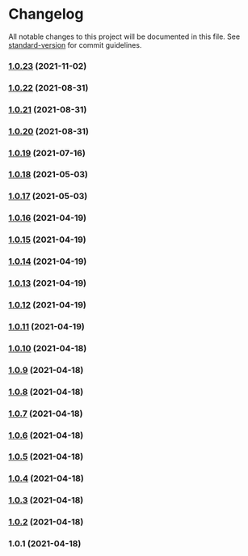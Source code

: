 # Changelog

All notable changes to this project will be documented in this file. See [standard-version](https://github.com/conventional-changelog/standard-version) for commit guidelines.

### [1.0.23](https://github.com/kshevitskiy/storyblok-schedule/compare/v1.0.22...v1.0.23) (2021-11-02)

### [1.0.22](https://github.com/kshevitskiy/storyblok-schedule/compare/v1.0.21...v1.0.22) (2021-08-31)

### [1.0.21](https://github.com/kshevitskiy/storyblok-schedule/compare/v1.0.20...v1.0.21) (2021-08-31)

### [1.0.20](https://github.com/kshevitskiy/storyblok-schedule/compare/v1.0.19...v1.0.20) (2021-08-31)

### [1.0.19](https://github.com/kshevitskiy/storyblok-schedule/compare/v1.0.18...v1.0.19) (2021-07-16)

### [1.0.18](https://github.com/kshevitskiy/storyblok-schedule/compare/v1.0.17...v1.0.18) (2021-05-03)

### [1.0.17](https://github.com/kshevitskiy/storyblok-schedule/compare/v1.0.16...v1.0.17) (2021-05-03)

### [1.0.16](https://github.com/kshevitskiy/storyblok-schedule/compare/v1.0.15...v1.0.16) (2021-04-19)

### [1.0.15](https://github.com/kshevitskiy/storyblok-schedule/compare/v1.0.14...v1.0.15) (2021-04-19)

### [1.0.14](https://github.com/kshevitskiy/storyblok-schedule/compare/v1.0.13...v1.0.14) (2021-04-19)

### [1.0.13](https://github.com/kshevitskiy/storyblok-schedule/compare/v1.0.12...v1.0.13) (2021-04-19)

### [1.0.12](https://github.com/kshevitskiy/storyblok-schedule/compare/v1.0.11...v1.0.12) (2021-04-19)

### [1.0.11](https://github.com/kshevitskiy/storyblok-schedule/compare/v1.0.10...v1.0.11) (2021-04-19)

### [1.0.10](https://github.com/kshevitskiy/storyblok-schedule/compare/v1.0.9...v1.0.10) (2021-04-18)

### [1.0.9](https://github.com/kshevitskiy/storyblok-schedule/compare/v1.0.8...v1.0.9) (2021-04-18)

### [1.0.8](https://github.com/kshevitskiy/storyblok-schedule/compare/v1.0.7...v1.0.8) (2021-04-18)

### [1.0.7](https://github.com/kshevitskiy/storyblok-schedule/compare/v1.0.6...v1.0.7) (2021-04-18)

### [1.0.6](https://github.com/kshevitskiy/storyblok-schedule/compare/v1.0.5...v1.0.6) (2021-04-18)

### [1.0.5](https://github.com/kshevitskiy/storyblok-schedule/compare/v1.0.4...v1.0.5) (2021-04-18)

### [1.0.4](https://github.com/kshevitskiy/storyblok-schedule/compare/v1.0.3...v1.0.4) (2021-04-18)

### [1.0.3](https://github.com/kshevitskiy/storyblok-schedule/compare/v1.0.2...v1.0.3) (2021-04-18)

### [1.0.2](https://github.com/kshevitskiy/storyblok-schedule/compare/v1.0.1...v1.0.2) (2021-04-18)

### 1.0.1 (2021-04-18)
